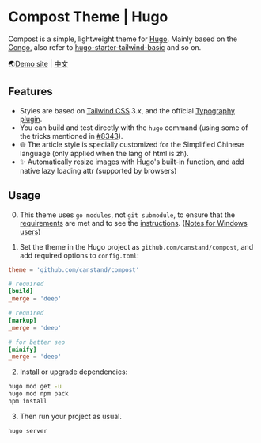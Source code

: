 # Compost Theme | Hugo

Compost is a simple, lightweight theme for [Hugo](https://gohugo.io). Mainly based on the [Congo](https://github.com/jpanther/congo), also refer to [hugo-starter-tailwind-basic](https://github.com/bep/hugo-starter-tailwind-basic) and so on.

🌏[Demo site](https://canstand.github.io/compost/) | [中文](https://canstand.github.io/compost/zh)

## Features

- Styles are based on [Tailwind CSS](https://tailwindcss.com/docs) 3.x, and the official [Typography plugin](https://github.com/tailwindlabs/tailwindcss-typography).
- You can build and test directly with the `hugo` command (using some of the tricks mentioned in [#8343](https://github.com/gohugoio/hugo/issues/8343)). 
- 🌐 The article style is specially customized for the Simplified Chinese language (only applied when the lang of html is zh). 
- ✨ Automatically resize images with Hugo's built-in function, and add native lazy loading attr (supported by browsers)

## Usage

0. This theme uses `go modules`, not `git submodule`, to ensure that the [requirements](https://gohugo.io/hugo-modules/use-modules/#prerequisite) are met and to see the [instructions](https://gohugo.io/hugo-modules/use-modules/#initialize-a-new-module). ([Notes for Windows users](https://gohugo.io/getting-started/quick-start/#commands))

1. Set the theme in the Hugo project as `github.com/canstand/compost`, and add required options to `config.toml`:

```toml
theme = 'github.com/canstand/compost'

# required
[build]
_merge = 'deep'

# required
[markup]
_merge = 'deep'

# for better seo
[minify]
_merge = 'deep'
```

2. Install or upgrade dependencies:

```bash
hugo mod get -u
hugo mod npm pack
npm install
```

3. Then run your project as usual.

```bash
hugo server
```
